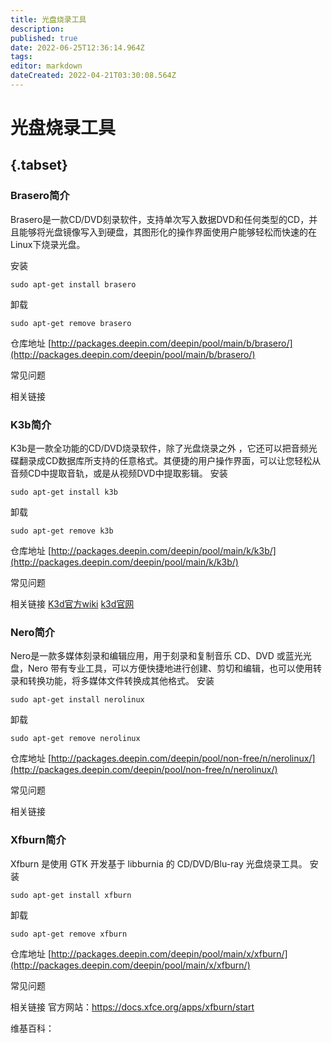 ```yaml
---
title: 光盘烧录工具
description: 
published: true
date: 2022-06-25T12:36:14.964Z
tags: 
editor: markdown
dateCreated: 2022-04-21T03:30:08.564Z
---
```


# 光盘烧录工具
## {.tabset}
### Brasero简介
Brasero是一款CD/DVD刻录软件，支持单次写入数据DVD和任何类型的CD，并且能够将光盘镜像写入到硬盘，其图形化的操作界面使用户能够轻松而快速的在Linux下烧录光盘。

安装
```
sudo apt-get install brasero
```
卸载
```
sudo apt-get remove brasero
```
仓库地址
[http://packages.deepin.com/deepin/pool/main/b/brasero/](http://packages.deepin.com/deepin/pool/main/b/brasero/)

常见问题

相关链接

###  K3b简介
K3b是一款全功能的CD/DVD烧录软件，除了光盘烧录之外 ，它还可以把音频光碟翻录成CD数据库所支持的任意格式。其便捷的用户操作界面，可以让您轻松从音频CD中提取音轨，或是从视频DVD中提取影辑。
安装
```
sudo apt-get install k3b
```
卸载
```
sudo apt-get remove k3b
```
仓库地址
[http://packages.deepin.com/deepin/pool/main/k/k3b/](http://packages.deepin.com/deepin/pool/main/k/k3b/)

常见问题

相关链接
[K3d官方wiki](https://userbase.kde.org/K3b/zh-cn)
[k3d官网](https://www.K3b.org)


### Nero简介
Nero是一款多媒体刻录和编辑应用，用于刻录和复制音乐 CD、DVD 或蓝光光盘，Nero 带有专业工具，可以方便快捷地进行创建、剪切和编辑，也可以使用转录和转换功能，将多媒体文件转换成其他格式。
安装
```
sudo apt-get install nerolinux
```
卸载
```
sudo apt-get remove nerolinux
```
仓库地址
[http://packages.deepin.com/deepin/pool/non-free/n/nerolinux/](http://packages.deepin.com/deepin/pool/non-free/n/nerolinux/)

常见问题

相关链接

### Xfburn简介
Xfburn 是使用 GTK 开发基于 libburnia 的 CD/DVD/Blu-ray 光盘烧录工具。
安装
```
sudo apt-get install xfburn
```
卸载
```
sudo apt-get remove xfburn
```
仓库地址
[http://packages.deepin.com/deepin/pool/main/x/xfburn/](http://packages.deepin.com/deepin/pool/main/x/xfburn/)

常见问题

相关链接
官方网站：https://docs.xfce.org/apps/xfburn/start

维基百科：